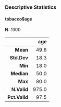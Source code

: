 ### Descriptive Statistics  
#### tobacco$age  
**N:** 1000  

|        &nbsp; |   age |
|--------------:|------:|
|      **Mean** |  49.6 |
|   **Std.Dev** |  18.3 |
|       **Min** |  18.0 |
|    **Median** |  50.0 |
|       **Max** |  80.0 |
|   **N.Valid** | 975.0 |
| **Pct.Valid** |  97.5 |
